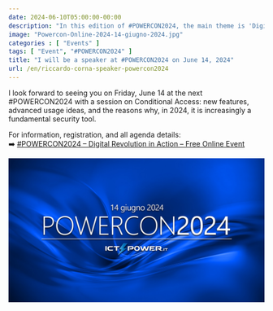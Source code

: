 ```yaml
---
date: 2024-06-10T05:00:00-00:00
description: "In this edition of #POWERCON2024, the main theme is 'Digital Revolution in Action', an invitation to immerse yourself in the transformations that are redefining our world."
image: "Powercon-Online-2024-14-giugno-2024.jpg"
categories : [ "Events" ]
tags: [ "Event", "#POWERCON2024" ]
title: "I will be a speaker at #POWERCON2024 on June 14, 2024"
url: /en/riccardo-corna-speaker-powercon2024
---
```

I look forward to seeing you on Friday, June 14 at the next #POWERCON2024 with a session on Conditional Access: new features, advanced usage ideas, and the reasons why, in 2024, it is increasingly a fundamental security tool.

For information, registration, and all agenda details:  
➡️ [#POWERCON2024 – Digital Revolution in Action – Free Online Event](https://www.ictpower.it/events/powercon2024-rivoluzione-digitale-in-azione-evento-online-gratuito.htm)

[![#POWERCON2024](Powercon-Online-2024-14-giugno-2024.jpg)](https://www.ictpower.it/events/powercon2024-rivoluzione-digitale-in-azione-evento-online-gratuito.htm)
